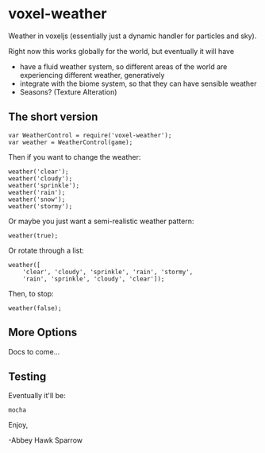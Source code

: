 voxel-weather
=============

Weather in voxeljs (essentially just a dynamic handler for particles and sky).

Right now this works globally for the world, but eventually it will have
- have a fluid weather system, so different areas of the world are experiencing different weather, generatively
- integrate with the biome system, so that they can have sensible weather
- Seasons? (Texture Alteration)

The short version
-----------------


    var WeatherControl = require('voxel-weather');
    var weather = WeatherControl(game);

 Then if you want to change the weather:

    weather('clear');
    weather('cloudy');
    weather('sprinkle');
    weather('rain');
    weather('snow');
    weather('stormy');

Or maybe you just want a semi-realistic weather pattern:

    weather(true);

Or rotate through a list:

    weather([
        'clear', 'cloudy', 'sprinkle', 'rain', 'stormy',
        'rain', 'sprinkle', 'cloudy', 'clear']);

Then, to stop:

    weather(false);

More Options
------------

Docs to come...

Testing
-------
Eventually it'll be:

    mocha

Enjoy,

 -Abbey Hawk Sparrow
